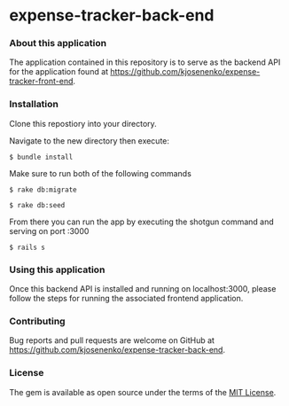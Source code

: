 # expense-tracker-back-end

### About this application

The application contained in this repository is to serve as the backend API for the application found at https://github.com/kjosenenko/expense-tracker-front-end.

### Installation

Clone this repostiory into your directory.

Navigate to the new directory then execute:
```
$ bundle install
```
Make sure to run both of the following commands
```
$ rake db:migrate

$ rake db:seed
```
From there you can run the app by executing the shotgun command and serving on port :3000
```
$ rails s
```

### Using this application

Once this backend API is installed and running on localhost:3000, please follow the steps for running the associated frontend application.

### Contributing

Bug reports and pull requests are welcome on GitHub at https://github.com/kjosenenko/expense-tracker-back-end.

### License

The gem is available as open source under the terms of the [MIT License](https://opensource.org/licenses/MIT).

